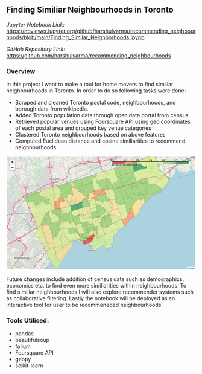 ## Finding Similiar Neighbourhoods in Toronto

*Jupyter Notebook Link:* <https://nbviewer.jupyter.org/github/harshulvarma/recommending_neighbourhoods/blob/main/Finding_Similar_Neighborhoods.ipynb>

*GitHub Repository Link:* <https://github.com/harshulvarma/recommending_neighbourhoods>

### Overview

In this project I want to make a tool for home movers to find similiar neighbourhoods in Toronto. In order to do so following tasks were done:
- Scraped and cleaned Toronto postal code, neighbourhoods, and borough data from wikipedia.
- Added Toronto population data through open data portal from census
- Retrieved popular venues using Foursquare API using geo coordinates of each postal area and grouped key venue categories
- Clustered Toronto neighbourhoods based on above features
- Computed Euclidean distance and cosine similiarities to recommend neighbourhoods

<img src="images/neighbourhoods.jpg?raw=true"/>

Future changes include addition of census data such as demographics, economics etc. to find even more similiarities within neighbourhoods. To find similiar neighbourhoods I will also explore recommender systems such as collaborative filtering. Lastly the notebook will be deployed as an interactive tool for user to be recommeneded neighbourhoods.

### Tools Utilised:
- pandas
- beautifulsoup
- folium
- Foursquare API
- geopy
- scikit-learn
